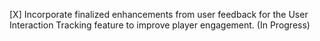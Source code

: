 [X] Incorporate finalized enhancements from user feedback for the User Interaction Tracking feature to improve player engagement. (In Progress)